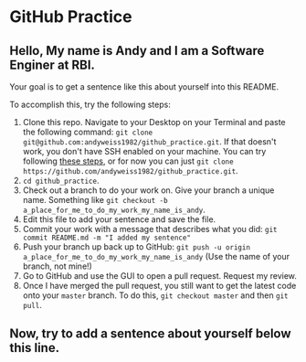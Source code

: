 # GitHub Practice

## Hello, My name is Andy and I am a Software Enginer at RBI.

Your goal is to get a sentence like this about yourself into this README.

To accomplish this, try the following steps:

1. Clone this repo. Navigate to your Desktop on your Terminal and paste the following command: `git clone git@github.com:andyweiss1982/github_practice.git`. If that doesn't work, you don't have SSH enabled on your machine. You can try following [these steps](https://help.github.com/en/github/authenticating-to-github/connecting-to-github-with-ssh), or for now you can just `git clone https://github.com/andyweiss1982/github_practice.git`.
2. `cd github_practice`.
3. Check out a branch to do your work on. Give your branch a unique name. Something like `git checkout -b a_place_for_me_to_do_my_work_my_name_is_andy`.
4. Edit this file to add your sentence and save the file.
5. Commit your work with a message that describes what you did: `git commit README.md -m "I added my sentence"`
6. Push your branch up back up to GitHub: `git push -u origin a_place_for_me_to_do_my_work_my_name_is_andy` (Use the name of your branch, not mine!)
7. Go to GitHub and use the GUI to open a pull request. Request my review.
8. Once I have merged the pull request, you still want to get the latest code onto your `master` branch. To do this, `git checkout master` and then `git pull`.

## Now, try to add a sentence about yourself below this line.
